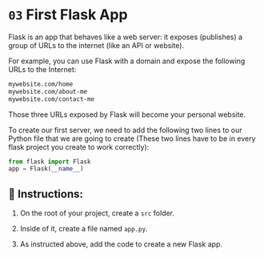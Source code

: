 # `03` First Flask App

Flask is an app that behaves like a web server: it exposes (publishes) a group of URLs to the internet (like an API or website). 

For example, you can use Flask with a domain and expose the following URLs to the Internet: 

```txt
mywebsite.com/home
mywebsite.com/about-me
mywebsite.com/contact-me
```

Those three URLs exposed by Flask will become your personal website.

To create our first server, we need to add the following two lines to our Python file that we are going to create (These two lines have to be in every flask project you create to work correctly):

```python
from flask import Flask
app = Flask(__name__)
```

## 📝 Instructions:

1. On the root of your project, create a `src` folder.  

2. Inside of it, create a file named `app.py`. 

3. As instructed above, add the code to create a new Flask app.
